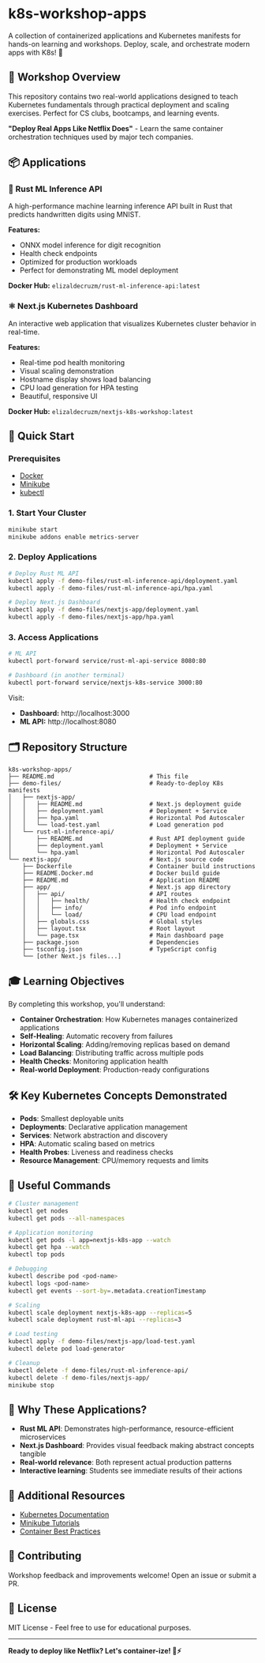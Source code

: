 # k8s-workshop-apps

A collection of containerized applications and Kubernetes manifests for hands-on learning and workshops. Deploy, scale, and orchestrate modern apps with K8s! 🚀

## 🎯 Workshop Overview

This repository contains two real-world applications designed to teach Kubernetes fundamentals through practical deployment and scaling exercises. Perfect for CS clubs, bootcamps, and learning events.

**"Deploy Real Apps Like Netflix Does"** - Learn the same container orchestration techniques used by major tech companies.

## 📦 Applications

### 🦀 Rust ML Inference API

A high-performance machine learning inference API built in Rust that predicts handwritten digits using MNIST.

**Features:**

- ONNX model inference for digit recognition
- Health check endpoints
- Optimized for production workloads
- Perfect for demonstrating ML model deployment

**Docker Hub:** `elizaldecruzm/rust-ml-inference-api:latest`

### ⚛️ Next.js Kubernetes Dashboard

An interactive web application that visualizes Kubernetes cluster behavior in real-time.

**Features:**

- Real-time pod health monitoring
- Visual scaling demonstration
- Hostname display shows load balancing
- CPU load generation for HPA testing
- Beautiful, responsive UI

**Docker Hub:** `elizaldecruzm/nextjs-k8s-workshop:latest`

## 🚀 Quick Start

### Prerequisites

- [Docker](https://docs.docker.com/get-docker/)
- [Minikube](https://minikube.sigs.k8s.io/docs/start/)
- [kubectl](https://kubernetes.io/docs/tasks/tools/)

### 1. Start Your Cluster

```bash
minikube start
minikube addons enable metrics-server
```

### 2. Deploy Applications

```bash
# Deploy Rust ML API
kubectl apply -f demo-files/rust-ml-inference-api/deployment.yaml
kubectl apply -f demo-files/rust-ml-inference-api/hpa.yaml

# Deploy Next.js Dashboard
kubectl apply -f demo-files/nextjs-app/deployment.yaml
kubectl apply -f demo-files/nextjs-app/hpa.yaml
```

### 3. Access Applications

```bash
# ML API
kubectl port-forward service/rust-ml-api-service 8080:80

# Dashboard (in another terminal)
kubectl port-forward service/nextjs-k8s-service 3000:80
```

Visit:

- **Dashboard:** http://localhost:3000
- **ML API:** http://localhost:8080

## 🗂️ Repository Structure

```
k8s-workshop-apps/
├── README.md                           # This file
├── demo-files/                         # Ready-to-deploy K8s manifests
│   ├── nextjs-app/
│   │   ├── README.md                   # Next.js deployment guide
│   │   ├── deployment.yaml             # Deployment + Service
│   │   ├── hpa.yaml                    # Horizontal Pod Autoscaler
│   │   └── load-test.yaml              # Load generation pod
│   └── rust-ml-inference-api/
│       ├── README.md                   # Rust API deployment guide
│       ├── deployment.yaml             # Deployment + Service
│       └── hpa.yaml                    # Horizontal Pod Autoscaler
└── nextjs-app/                         # Next.js source code
    ├── Dockerfile                      # Container build instructions
    ├── README.Docker.md                # Docker build guide
    ├── README.md                       # Application README
    ├── app/                            # Next.js app directory
    │   ├── api/                        # API routes
    │   │   ├── health/                 # Health check endpoint
    │   │   ├── info/                   # Pod info endpoint
    │   │   └── load/                   # CPU load endpoint
    │   ├── globals.css                 # Global styles
    │   ├── layout.tsx                  # Root layout
    │   └── page.tsx                    # Main dashboard page
    ├── package.json                    # Dependencies
    ├── tsconfig.json                   # TypeScript config
    └── [other Next.js files...]
```

## 🎓 Learning Objectives

By completing this workshop, you'll understand:

- **Container Orchestration**: How Kubernetes manages containerized applications
- **Self-Healing**: Automatic recovery from failures
- **Horizontal Scaling**: Adding/removing replicas based on demand
- **Load Balancing**: Distributing traffic across multiple pods
- **Health Checks**: Monitoring application health
- **Real-world Deployment**: Production-ready configurations

## 🛠️ Key Kubernetes Concepts Demonstrated

- **Pods**: Smallest deployable units
- **Deployments**: Declarative application management
- **Services**: Network abstraction and discovery
- **HPA**: Automatic scaling based on metrics
- **Health Probes**: Liveness and readiness checks
- **Resource Management**: CPU/memory requests and limits

## 🔧 Useful Commands

```bash
# Cluster management
kubectl get nodes
kubectl get pods --all-namespaces

# Application monitoring
kubectl get pods -l app=nextjs-k8s-app --watch
kubectl get hpa --watch
kubectl top pods

# Debugging
kubectl describe pod <pod-name>
kubectl logs <pod-name>
kubectl get events --sort-by=.metadata.creationTimestamp

# Scaling
kubectl scale deployment nextjs-k8s-app --replicas=5
kubectl scale deployment rust-ml-api --replicas=3

# Load testing
kubectl apply -f demo-files/nextjs-app/load-test.yaml
kubectl delete pod load-generator

# Cleanup
kubectl delete -f demo-files/rust-ml-inference-api/
kubectl delete -f demo-files/nextjs-app/
minikube stop
```

## 🌟 Why These Applications?

- **Rust ML API**: Demonstrates high-performance, resource-efficient microservices
- **Next.js Dashboard**: Provides visual feedback making abstract concepts tangible
- **Real-world relevance**: Both represent actual production patterns
- **Interactive learning**: Students see immediate results of their actions

## 📖 Additional Resources

- [Kubernetes Documentation](https://kubernetes.io/docs/)
- [Minikube Tutorials](https://minikube.sigs.k8s.io/docs/tutorials/)
- [Container Best Practices](https://cloud.google.com/architecture/best-practices-for-building-containers)

## 🤝 Contributing

Workshop feedback and improvements welcome! Open an issue or submit a PR.

## 📝 License

MIT License - Feel free to use for educational purposes.

---

**Ready to deploy like Netflix? Let's container-ize! 🐳⚡**
